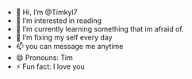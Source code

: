 - 👋 Hi, I’m @Timkyl7
- 👀 I’m interested in reading
- 🌱 I’m currently learning something that im afraid of.
- 💞️ I’m fixing my self every day 
- 📫 you can message me anytime
- 😄 Pronouns: Tim
- ⚡ Fun fact: I love you

<!---
Timkyl7/Timkyl7 is a ✨ special ✨ repository because its `README.md` (this file) appears on your GitHub profile.
You can click the Preview link to take a look at your changes.
--->
